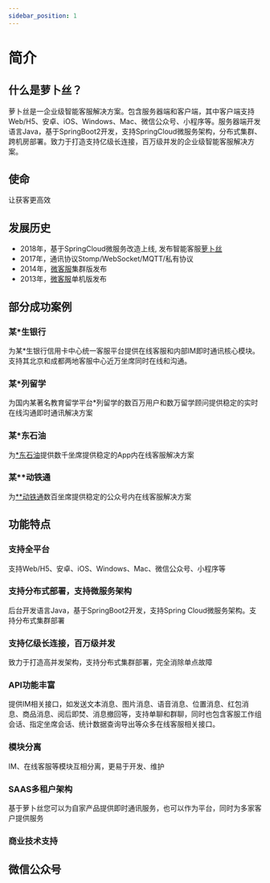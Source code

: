 ```yaml
---
sidebar_position: 1
---
```


# 简介

## 什么是萝卜丝？

萝卜丝是一企业级智能客服解决方案。包含服务器端和客户端，其中客户端支持Web/H5、安卓、iOS、Windows、Mac、微信公众号、小程序等。服务器端开发语言Java，基于SpringBoot2开发，支持SpringCloud微服务架构，分布式集群、跨机房部署。致力于打造支持亿级长连接，百万级并发的企业级智能客服解决方案。

## 使命

让获客更高效

## 发展历史

- 2018年，基于SpringCloud微服务改造上线, 发布智能客服[萝卜丝](https://www.bytedesk.com)
- 2017年，通讯协议Stomp/WebSocket/MQTT/私有协议
- 2014年，[微客服](http://www.weikefu.net)集群版发布
- 2013年，[微客服](http://www.weikefu.net)单机版发布

## 部分成功案例

### 某*生银行

为某*生银行信用卡中心统一客服平台提供在线客服和内部IM即时通讯核心模块。支持其北京和成都两地客服中心近万坐席同时在线和沟通。
<!-- TODO:插图展示 -->

### 某*列留学

为国内某著名教育留学平台*列留学的数百万用户和数万留学顾问提供稳定的实时在线沟通即时通讯解决方案
<!-- TODO:插图展示 -->

### 某*东石油

为[*东石油](https://www.weikefu.net/pages/case-shiyou.html)提供数千坐席提供稳定的App内在线客服解决方案
<!-- TODO:插图展示 -->

### 某**动铁通

为[**动铁通](https://www.weikefu.net/pages/case-hejiating.html)数百坐席提供稳定的公众号内在线客服解决方案
<!-- TODO:插图展示 -->

## 功能特点

### 支持全平台

支持Web/H5、安卓、iOS、Windows、Mac、微信公众号、小程序等

### 支持分布式部署，支持微服务架构

后台开发语言Java，基于SpringBoot2开发，支持Spring Cloud微服务架构。支持分布式集群部署

### 支持亿级长连接，百万级并发

致力于打造高并发架构，支持分布式集群部署，完全消除单点故障

### API功能丰富

提供IM相关接口，如发送文本消息、图片消息、语音消息、位置消息、红包消息、商品消息、阅后即焚、消息撤回等，支持单聊和群聊，同时也包含客服工作组会话、指定坐席会话、统计数据查询导出等众多在线客服相关接口。
<!-- TODO:统计接口数量，并展示 -->

### 模块分离

IM、在线客服等模块互相分离，更易于开发、维护
<!-- TODO:添加模块图架构 -->

### SAAS多租户架构

基于萝卜丝您可以为自家产品提供即时通讯服务，也可以作为平台，同时为多家客户提供服务

### 商业技术支持

<!-- 如果您需要技术支持或者定制服务，我们很乐意为您提供商业技术支持。[技术支持群列表](/other/support.md) -->

## 微信公众号

<!-- <img :src="$withBase('/image/qrcode_xiaperio_430.jpg')" style="width:250px;"/> -->